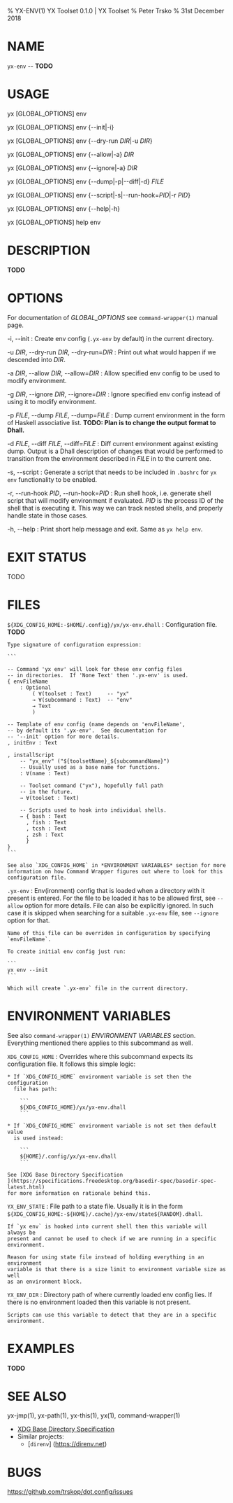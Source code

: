 % YX-ENV(1) YX Toolset 0.1.0 | YX Toolset
% Peter Trsko
% 31st December 2018


# NAME

`yx-env` -- **TODO**


# USAGE

yx \[GLOBAL\_OPTIONS] env

yx \[GLOBAL\_OPTIONS] env {\--init|-i}

yx \[GLOBAL\_OPTIONS] env {\--dry-run *DIR*|-u *DIR*}

yx \[GLOBAL\_OPTIONS] env {\--allow|-a} *DIR*

yx \[GLOBAL\_OPTIONS] env {\--ignore|-a} *DIR*

yx \[GLOBAL\_OPTIONS] env {\--dump|-p|\--diff|-d} *FILE*

yx \[GLOBAL\_OPTIONS] env {\--script|\-s|\--run-hook=*PID*|\-r *PID*}

yx \[GLOBAL\_OPTIONS] env {\--help|-h}

yx \[GLOBAL\_OPTIONS] help env


# DESCRIPTION

**TODO**


# OPTIONS

For documentation of *GLOBAL_OPTIONS* see `command-wrapper(1)` manual page.

-i, \--init
:   Create env config (`.yx-env` by default) in the current directory.

-u *DIR*, \--dry-run *DIR*, \--dry-run=*DIR*
:   Print out what would happen if we descended into *DIR*.

-a *DIR*, \--allow *DIR*, \--allow=*DIR*
:   Allow specified env config to be used to modify environment.

-g *DIR*, \--ignore *DIR*, \--ignore=*DIR*
:   Ignore specified env config instead of using it to modify environment.

-p *FILE*, \--dump *FILE*, \--dump=*FILE*
:   Dump current environment in the form of Haskell associative list.
    **TODO: Plan is to change the output format to Dhall.**

-d *FILE*, \--diff *FILE*, \--diff=*FILE*
:   Diff current environment against existing dump.  Output is a Dhall
    description of changes that would be performed to transition from the
    environment described in *FILE* in to the current one.

-s, \--script
:   Generate a script that needs to be included in `.bashrc` for `yx env`
    functionality to be enabled.

-r, \--run-hook *PID*, \--run-hook=*PID*
:   Run shell hook, i.e. generate shell script that will modify environment
    if evaluated.  *PID* is the process ID of the shell that is executing it.
    This way we can track nested shells, and properly handle state in those
    cases.

-h, \--help
:   Print short help message and exit.  Same as `yx help env`.


# EXIT STATUS

TODO


# FILES

`${XDG_CONFIG_HOME:-$HOME/.config}/yx/yx-env.dhall`
:   Configuration file.  **TODO**

    Type signature of configuration expression:

    ```

    -- Command 'yx env' will look for these env config files
    -- in directories.  If 'None Text' then '.yx-env' is used.
    { envFileName
        : Optional
            ( ∀(toolset : Text)     -- "yx"
            → ∀(subcommand : Text)  -- "env"
            → Text
            )

    -- Template of env config (name depends on 'envFileName',
    -- by default its '.yx-env'.  See documentation for
    -- '--init' option for more details.
    , initEnv : Text

    , installScript
        -- "yx_env" ("${toolsetName}_${subcommandName}")
        -- Usually used as a base name for functions.
        : ∀(name : Text)

        -- Toolset command ("yx"), hopefully full path
        -- in the future.
        → ∀(toolset : Text)

        -- Scripts used to hook into individual shells.
        → { bash : Text
          , fish : Text
          , tcsh : Text
          , zsh : Text
          }
    }
    ```

    See also `XDG_CONFIG_HOME` in *ENVIRONMENT VARIABLES* section for more
    information on how Command Wrapper figures out where to look for this
    configuration file.

`.yx-env`
:   Env(ironment) config that is loaded when a directory with it present is
    entered.  For the file to be loaded it has to be allowed first, see
    `--allow` option for more details.  File can also be explicitly ignored.
    In such case it is skipped when searching for a suitable `.yx-env` file,
    see `--ignore` option for that.

    Name of this file can be overriden in configuration by specifying
    `envFileName`.

    To create initial env config just run:

    ```
    yx env --init
    ```

    Which will create `.yx-env` file in the current directory.


# ENVIRONMENT VARIABLES

See also `command-wrapper(1)` *ENVIRONMENT VARIABLES* section.  Everything
mentioned there applies to this subcommand as well.

`XDG_CONFIG_HOME`
:   Overrides where this subcommand expects its configuration file.  It follows
    this simple logic:

    * If `XDG_CONFIG_HOME` environment variable is set then the configuration
      file has path:

        ```
        ${XDG_CONFIG_HOME}/yx/yx-env.dhall
        ```

    * If `XDG_CONFIG_HOME` environment variable is not set then default value
      is used instead:

        ```
        ${HOME}/.config/yx/yx-env.dhall
        ```

    See [XDG Base Directory Specification
    ](https://specifications.freedesktop.org/basedir-spec/basedir-spec-latest.html)
    for more information on rationale behind this.

`YX_ENV_STATE`
:   File path to a state file.  Usually it is in the form
    `${XDG_CONFIG_HOME:-${HOME}/.cache}/yx-env/state${RANDOM}.dhall`.

    If `yx env` is hooked into current shell then this variable will always be
    present and cannot be used to check if we are running in a specific
    environment.

    Reason for using state file instead of holding everything in an environment
    variable is that there is a size limit to environment variable size as well
    as an environment block.

`YX_ENV_DIR`
:   Directory path of where currently loaded env config lies.  If there is no
    environment loaded then this variable is not present.

    Scripts can use this variable to detect that they are in a specific
    environment.


# EXAMPLES

**TODO**


# SEE ALSO

yx-jmp(1), yx-path(1), yx-this(1), yx(1), command-wrapper(1)

* [XDG Base Directory Specification
  ](https://specifications.freedesktop.org/basedir-spec/basedir-spec-latest.html)
* Similar projects:
    - [`direnv`] (https://direnv.net)


# BUGS

<https://github.com/trskop/dot.config/issues>

